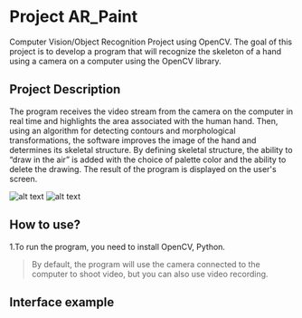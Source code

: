 # Project AR_Paint

Computer Vision/Object Recognition Project using OpenCV.
The goal of this project is to develop a program that will recognize the skeleton of a hand using a camera on a computer using the OpenCV library.

## Project Description
The program receives the video stream from the camera on the computer in real time and highlights the area associated with the human hand. Then, using an algorithm for detecting contours and morphological transformations, the software improves the image of the hand and determines its skeletal structure. By defining skeletal structure, the ability to “draw in the air” is added with the choice of palette color and the ability to delete the drawing.
The result of the program is displayed on the user's screen.

![alt text](![Screen](https://user-images.githubusercontent.com/114859682/232208848-f2b42e70-c8e2-4762-9108-f37e0f0c8267.png))
![alt text](![Human](https://user-images.githubusercontent.com/114859682/232208859-0e7462aa-3108-4a16-8fe3-ccb7ba6302e3.png))
## How to use?
1.To run the program, you need to install OpenCV, Python.

> By default, the program will use the camera connected to the computer to shoot video, but you can also use video recording.

## Interface example
